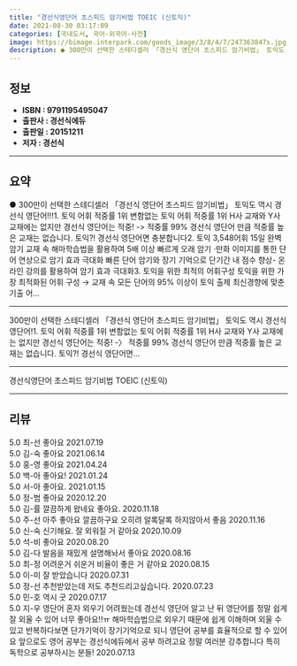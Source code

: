 ```yaml
---
title: "경선식영단어 초스피드 암기비법 TOEIC (신토익)"
date: 2021-08-30 03:17:09
categories: [국내도서, 국어-외국어-사전]
image: https://bimage.interpark.com/goods_image/3/8/4/7/247363847s.jpg
description: ● 300만이 선택한 스테디셀러 「경선식 영단어 초스피드 암기비법」 토익도 역시 경선식 영단어!!!1. 토익 어휘 적중률 1위 변함없는 토익 어휘 적중률 1위 H사 교재와 Y사 교재에는 없지만 경선식 영단어는 적중! -> 적중률 99% 경선식 영단어 만큼 적중률 높은 교재는 없습니
---
```


## **정보**

- **ISBN : 9791195495047**
- **출판사 : 경선식에듀**
- **출판일 : 20151211**
- **저자 : 경선식**

------



## **요약**

●  300만이 선택한 스테디셀러 「경선식 영단어 초스피드 암기비법」 토익도 역시 경선식 영단어!!!1. 토익 어휘 적중률 1위 변함없는 토익 어휘 적중률 1위  H사 교재와 Y사 교재에는 없지만 경선식 영단어는 적중! -> 적중률 99%  경선식 영단어 만큼 적중률 높은 교재는 없습니다. 토익?! 경선식 영단어면 충분합니다2. 토익 3,548어휘 15일 완벽암기 교재 속 해마학습법을 활용하여 5배 이상 빠르게 오래 암기 ·만화 이미지를 통한 단어 연상으로 암기 효과 극대화 빠른 단어 암기와 장기 기억으로 단기간 내 점수 향상-  온라인 강의를 활용하여 암기 효과 극대화3. 토익을 위한 최적의 어휘구성 토익을 위한 가장 최적화된 어휘 구성 → 교재 속 모든 단어의 95% 이상이 토익 출제 최신경향에 맞춘 기출 어...

------

300만이 선택한 스테디셀러 「경선식 영단어 초스피드 암기비법」
토익도 역시 경선식 영단어!1. 토익 어휘 적중률 1위 
변함없는 토익 어휘 적중률 1위 
 H사 교재와 Y사 교재에는 없지만 경선식 영단어는 적중! -〉 적중률 99% 
 경선식 영단어 만큼 적중률 높은 교재는 없습니다. 토익?! 경선식 영단어면... 

------


경선식영단어 초스피드 암기비법 TOEIC (신토익) 

------


## **리뷰** 

5.0 최-선 좋아요 2021.07.19 <br/>5.0 김-숙 좋아요 2021.06.14 <br/>5.0 홍-영 좋아요 2021.04.24 <br/>5.0 백-아 좋아요! 2021.01.24 <br/>5.0 서-아 좋아요. 2021.01.15 <br/>5.0 정-범 좋아요 2020.12.20 <br/>5.0 김-률 깔끔하게 왔네요 좋아요. 2020.11.18 <br/>5.0 주-선 아주 좋아요 깔끔하구요 오히려 알록달록 하지않아서 좋음 2020.11.16 <br/>5.0 신-숙 신기해요. 잘 외워질 거 같아요 2020.10.09 <br/>5.0 석-비 좋아요 2020.08.20 <br/>5.0 김-다 발음을 재밌게 설명해놔서 좋아요 2020.08.16 <br/>5.0 최-정 어려운거 쉬운거 비율이 좋은 거 같아요 2020.08.15 <br/>5.0 이-미 잘 받았습니다 2020.07.31 <br/>5.0 정-선 추천받았는데 저도 추천드리고싶습니다. 2020.07.23 <br/>5.0 민-호 역시 굿 2020.07.17 <br/>5.0 지-우 영단어 혼자 외우기 어려웠는데 경선식 영단어 알고 난 뒤 영단어를 정말 쉽게 잘 외울 수 있어 너무 좋아요!!ㅠ
해마학습법으로 외우기 때문에 쉽게 이해하며 외울 수 있고 반복하다보면 단가기억이 장기기억으로 되니 영단어 공부를 효율적으로 할 수 있어요 
앞으로도 영어 공부는 경선식에듀에서 공부 하려고요 정말 여러분 강추합니다 특히 독학으로 공부하시는 분들!  2020.07.13 <br/>